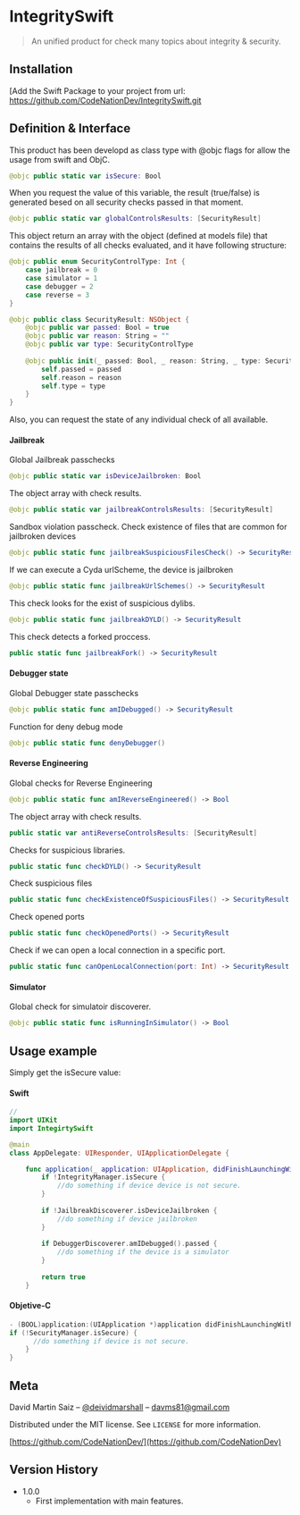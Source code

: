 # IntegritySwift
> An unified product for check many topics about integrity & security.

## Installation

[Add the Swift Package to your project from url: https://github.com/CodeNationDev/IntegritySwift.git

## Definition & Interface
This product has been developd as class type with @objc flags for allow the usage from swift and ObjC.

```swift
@objc public static var isSecure: Bool
```
When you request the value of this variable, the result (true/false) is generated besed on all security checks passed in that moment.

```swift
@objc public static var globalControlsResults: [SecurityResult]
```
This object return an array with the object (defined at models file) that contains the results of all checks evaluated, and it have following structure:

```swift
@objc public enum SecurityControlType: Int {
    case jailbreak = 0
    case simulator = 1
    case debugger = 2
    case reverse = 3
}

@objc public class SecurityResult: NSObject {
    @objc public var passed: Bool = true
    @objc public var reason: String = ""
    @objc public var type: SecurityControlType
    
    @objc public init(_ passed: Bool, _ reason: String, _ type: SecurityControlType) {
        self.passed = passed
        self.reason = reason
        self.type = type
    }
}
```

Also, you can request the state of any individual check of all available. 

#### Jailbreak

Global Jailbreak passchecks
```swift
@objc public static var isDeviceJailbroken: Bool
```

The object array with check results.
```swift
@objc public static var jailbreakControlsResults: [SecurityResult]
```

Sandbox violation passcheck. Check existence of files that are common for jailbroken devices
```swift
@objc public static func jailbreakSuspiciousFilesCheck() -> SecurityResult
```

If we can execute a Cyda urlScheme, the device is jailbroken
```swift
@objc public static func jailbreakUrlSchemes() -> SecurityResult
```

This check looks for the exist of suspicious dylibs.
```swift
@objc public static func jailbreakDYLD() -> SecurityResult
```

This check detects a forked proccess.
```swift
public static func jailbreakFork() -> SecurityResult
```

#### Debugger state

Global Debugger state passchecks
```swift
@objc public static func amIDebugged() -> SecurityResult
```

Function for deny debug mode
```swift
@objc public static func denyDebugger()
```

#### Reverse Engineering

Global checks for Reverse Engineering
```swift
@objc public static func amIReverseEngineered() -> Bool
```

The object array with check results. 
```swift
public static var antiReverseControlsResults: [SecurityResult]
```

Checks for suspicious libraries.
```swift
public static func checkDYLD() -> SecurityResult
```

Check suspicious files
```swift
public static func checkExistenceOfSuspiciousFiles() -> SecurityResult 
```

Check opened ports
```swift
public static func checkOpenedPorts() -> SecurityResult 
```

Check if we can open a local connection in a specific port.
```swift
public static func canOpenLocalConnection(port: Int) -> SecurityResult
```

#### Simulator

Global check for simulatoir discoverer.

```swift
@objc public static func isRunningInSimulator() -> Bool
```




## Usage example

Simply get the isSecure value:

#### Swift
```swift
//
import UIKit
import IntegirtySwift

@main
class AppDelegate: UIResponder, UIApplicationDelegate {

    func application(_ application: UIApplication, didFinishLaunchingWithOptions launchOptions: [UIApplication.LaunchOptionsKey: Any]?) -> Bool {
        if !IntegrityManager.isSecure {
            //do something if device device is not secure.
        }
        
        if !JailbreakDiscoverer.isDeviceJailbroken {
            //do something if device jailbroken
        }
        
        if DebuggerDiscoverer.amIDebugged().passed {
            //do something if the device is a simulator
        }
        
        return true
    }

```

#### Objetive-C
```objective-c
- (BOOL)application:(UIApplication *)application didFinishLaunchingWithOptions:(NSDictionary *)launchOptions {
if (!SecurityManager.isSecure) {
      //do something if device is not secure.
    }
}
```

## Meta

David Martin Saiz – [@deividmarshall](https://twitter.com/deividmarshall) – davms81@gmail.com

Distributed under the MIT license. See ``LICENSE`` for more information.

[https://github.com/CodeNationDev/](https://github.com/CodeNationDev)

## Version History
* 1.0.0
    * First implementation with main features.
